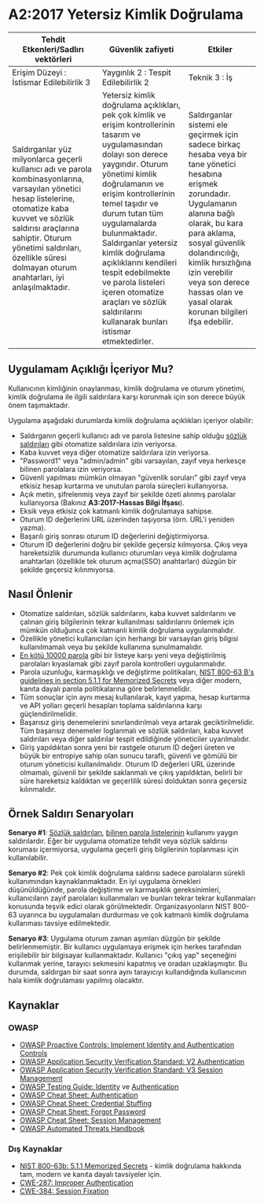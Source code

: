 # A2:2017 Yetersiz Kimlik Doğrulama

| Tehdit Etkenleri/Sadlırı vektörleri | Güvenlik zafiyeti           | Etkiler               |
| -- | -- | -- |
| Erişim Düzeyi : İstismar Edilebilirlik 3 | Yaygınlık 2 : Tespit Edilebilirlik 2 | Teknik 3 : İş |
| Saldırganlar yüz milyonlarca geçerli kullanıcı adı ve parola kombinasyonlarına, varsayılan yönetici hesap listelerine, otomatize kaba kuvvet ve sözlük saldırısı araçlarına sahiptir. Oturum yönetimi saldırıları, özellikle süresi dolmayan oturum anahtarları, iyi anlaşılmaktadır. | Yetersiz kimlik doğrulama açıklıkları, pek çok kimlik ve erişim kontrollerinin tasarım ve uygulamasından dolayı son derece yaygındır. Oturum yönetimi kimlik doğrulamanın ve erişim kontrollerinin temel taşıdır ve durum tutan tüm uygulamalarda bulunmaktadır. Saldırganlar yetersiz kimlik doğrulama açıklıklarını kendileri tespit edebilmekte ve parola listeleri içeren otomatize araçları ve sözlük saldırılarını kullanarak bunları istismar etmektedirler. | Saldırganlar sistemi ele geçirmek için sadece birkaç hesaba veya bir tane yönetici hesabına erişmek zorundadır. Uygulamanın alanına bağlı olarak, bu kara para aklama, sosyal güvenlik dolandırıcılığı, kimlik hırsızlığına izin verebilir veya son derece hassas olan ve yasal olarak korunan bilgileri ifşa edebilir. |

## Uygulamam Açıklığı İçeriyor Mu?

Kullanıcının kimliğinin onaylanması, kimlik doğrulama ve oturum yönetimi, kimlik doğrulama ile ilgili saldırılara karşı korunmak için son derece büyük önem taşımaktadır.

Uygulama aşağıdaki durumlarda kimlik doğrulama açıklıkları içeriyor olabilir:

*  Saldırganın geçerli kullanıcı adı ve parola listesine sahip olduğu [sözlük saldırıları](https://www.owasp.org/index.php/Credential_stuffing) gibi otomatize saldırılara izin veriyorsa.
* Kaba kuvvet veya diğer otomatize saldırılara izin veriyorsa.
* "Password1" veya "admin/admin" gibi varsayılan, zayıf veya herkesçe bilinen parolalara izin veriyorsa.
* Güvenli yapılması mümkün olmayan "güvenlik soruları" gibi zayıf veya etkisiz hesap kurtarma ve unutulan parola süreçleri kullanıyorsa. 
* Açık metin, şifrelenmiş veya zayıf bir şekilde özeti alınmış parolalar kullanıyorsa (Bakınız **A3:2017-Hassas Bilgi İfşası**).
* Eksik veya etkisiz çok katmanlı kimlik doğrulamaya sahipse.
* Oturum ID değerlerini URL üzerinden taşıyorsa (örn. URL'i yeniden yazma).
* Başarılı giriş sonrası oturum ID değerlerini değiştirmiyorsa.
* Oturum ID değerlerini doğru bir şekilde geçersiz kılmıyorsa. Çıkış veya hareketsizlik durumunda kullanıcı oturumları veya kimlik doğrulama anahtarları (özellikle tek oturum açma(SSO) anahtarları) düzgün bir şekilde geçersiz kılınmıyorsa.

## Nasıl Önlenir

* Otomatize saldırıları, sözlük saldırılarını, kaba kuvvet saldırılarını ve çalınan giriş bilgilerinin tekrar kullanılması saldırılarını önlemek için mümkün olduğunca çok katmanlı kimlik doğrulama uygulanmalıdır. 
* Özellikle yönetici kullanıcıları için herhangi bir varsayılan giriş bilgisi kullanılmamalı veya bu şekilde kullanıma sunulmamalıdır.
* [En kötü 10000 parola](https://github.com/danielmiessler/SecLists/tree/master/Passwords) gibi bir listeye karşı yeni veya değiştirilmiş parolaları kıyaslamak gibi zayıf parola kontrolleri uygulanmalıdır.
* Parola uzunluğu, karmaşıklığı ve değiştirme politikaları, [NIST 800-63 B's guidelines in section 5.1.1 for Memorized Secrets](https://pages.nist.gov/800-63-3/sp800-63b.html#memsecret) veya diğer modern, kanıta dayalı parola politikalarına göre belirlenmelidir.
* Tüm sonuçlar için aynı mesaj kullanılarak, kayıt yapma, hesap kurtarma ve API yolları geçerli hesapları toplama saldırılarına karşı güçlendirilmelidir.
* Başarısız giriş denemelerini sınırlandırılmalı veya artarak geciktirilmelidir. Tüm başarısız denemeler loglanmalı ve sözlük saldırıları, kaba kuvvet saldırıları veya diğer saldırılar tespit edildiğinde yöneticiler uyarılmalıdır.
* Giriş yapıldıktan sonra yeni bir rastgele oturum ID değeri üreten ve büyük bir entropiye sahip olan sunucu taraflı, güvenli ve gömülü bir oturum yöneticisi kullanılmalıdır. Oturum ID değerleri URL üzerinde olmamalı, güvenli bir şekilde saklanmalı ve çıkış yapıldıktan, belirli bir süre hareketsiz kaldıktan ve geçerlilik süresi dolduktan sonra geçersiz kılınmalıdır. 

## Örnek Saldırı Senaryoları

**Senaryo #1**: [Sözlük saldırıları](https://www.owasp.org/index.php/Credential_stuffing), [bilinen parola listelerinin](https://github.com/danielmiessler/SecLists) kullanımı yaygın saldırılardır. Eğer bir uygulama otomatize tehdit veya sözlük saldırısı koruması içermiyorsa, uygulama geçerli giriş bilgilerinin toplanması için kullanılabilir.

**Senaryo #2**: Pek çok kimlik doğrulama saldırısı sadece parolaların sürekli kullanımından kaynaklanmaktadır. En iyi uygulama örnekleri düşünüldüğünde, parola değiştirme ve karmaşıklık gereksinimleri, kullanıcıların zayıf parolaları kullanmaları ve bunları tekrar tekrar kullanmaları konusunda teşvik edici olarak görülmektedir. Organizasyonların NIST 800-63 uyarınca bu uygulamaları durdurması ve çok katmanlı kimlik doğrulama kullanması tavsiye edilmektedir.

**Senaryo #3**: Uygulama oturum zaman aşımları düzgün bir şekilde belirlenmemiştir. Bir kullanıcı uygulamaya erişmek için herkes tarafından erişilebilir bir bilgisayar kullanmaktadır. Kullanıcı "çıkış yap" seçeneğini kullanmak yerine, tarayıcı sekmesini kapatmış ve oradan uzaklaşmıştır. Bu durumda, saldırgan bir saat sonra aynı tarayıcıyı kullandığında kullanıcının hala kimlik doğrulaması yapılmış olacaktır.

## Kaynaklar

### OWASP

* [OWASP Proactive Controls: Implement Identity and Authentication Controls](https://www.owasp.org/index.php/OWASP_Proactive_Controls#5:_Implement_Identity_and_Authentication_Controls)
* [OWASP Application Security Verification Standard: V2 Authentication](https://www.owasp.org/index.php/Category:OWASP_Application_Security_Verification_Standard_Project#tab=Home)
* [OWASP Application Security Verification Standard: V3 Session Management](https://www.owasp.org/index.php/Category:OWASP_Application_Security_Verification_Standard_Project#tab=Home)
* [OWASP Testing Guide: Identity](https://www.owasp.org/index.php/Testing_Identity_Management)
 ve [Authentication](https://www.owasp.org/index.php/Testing_for_authentication)
* [OWASP Cheat Sheet: Authentication](https://www.owasp.org/index.php/Authentication_Cheat_Sheet)
* [OWASP Cheat Sheet: Credential Stuffing](https://www.owasp.org/index.php/Credential_Stuffing_Prevention_Cheat_Sheet)
* [OWASP Cheat Sheet: Forgot Password](https://www.owasp.org/index.php/Forgot_Password_Cheat_Sheet)
* [OWASP Cheat Sheet: Session Management](https://www.owasp.org/index.php/Session_Management_Cheat_Sheet)
* [OWASP Automated Threats Handbook](https://www.owasp.org/index.php/OWASP_Automated_Threats_to_Web_Applications)

### Dış Kaynaklar

* [NIST 800-63b: 5.1.1 Memorized Secrets](https://pages.nist.gov/800-63-3/sp800-63b.html#memsecret) - kimlik doğrulama hakkında tam, modern ve kanıta dayalı tavsiyeler için. 
* [CWE-287: Improper Authentication](https://cwe.mitre.org/data/definitions/287.html)
* [CWE-384: Session Fixation](https://cwe.mitre.org/data/definitions/384.html)
